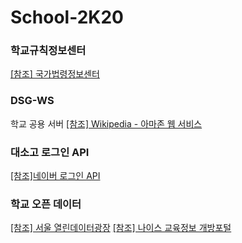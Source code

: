 # School-2K20
### 학교규칙정보센터
[[참조] 국가법령정보센터](http://www.law.go.kr/LSW//main.html)
### DSG-WS
학교 공용 서버
[[참조] Wikipedia - 아마존 웹 서비스](https://ko.wikipedia.org/wiki/%EC%95%84%EB%A7%88%EC%A1%B4_%EC%9B%B9_%EC%84%9C%EB%B9%84%EC%8A%A4)
### 대소고 로그인 API
[[참조]네이버 로그인 API](https://developers.naver.com/products/login/api/)
### 학교 오픈 데이터
[[참조] 서울 열린데이터광장](http://data.seoul.go.kr/)
[[참조] 나이스 교육정보 개방포털](https://open.neis.go.kr/portal/guide/apiIntroPage.do)
